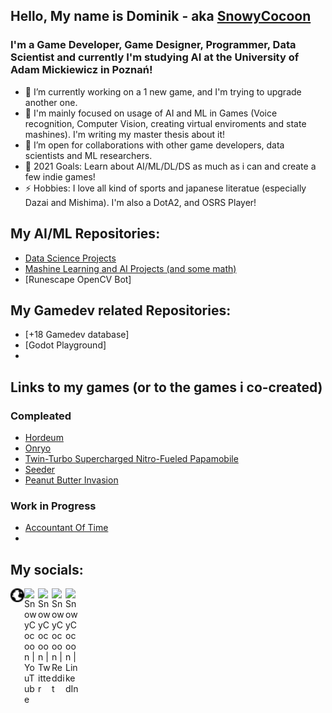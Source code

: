 ## Hello, My name is **Dominik** - aka [SnowyCocoon][website]

### I'm a **Game Developer, Game Designer, Programmer, Data Scientist** and currently I'm studying AI at the University of Adam Mickiewicz in Poznań!
- 🔭 I’m currently working on a 1 new game, and I'm trying to upgrade another one.
- 🌱 I'm mainly focused on usage of AI and ML in Games (Voice recognition, Computer Vision, creating virtual enviroments and state mashines). I'm writing my master thesis about it!
- 👯 I’m open for collaborations with other game developers, data scientists and ML researchers.
- 🥅 2021 Goals: Learn about AI/ML/DL/DS as much as i can and create a few indie games!
- ⚡ Hobbies: I love all kind of sports and japanese literatue (especially Dazai and Mishima). I'm also a DotA2, and OSRS Player!

## My **AI/ML** Repositories:
- [Data Science Projects][DS_Repo]
- [Mashine Learning and AI Projects (and some math)][AI_Repo]
- [Runescape OpenCV Bot]

## My Gamedev related Repositories:
- [+18 Gamedev database]
- [Godot Playground]
-


## Links to my games (or to the games i co-created)
### Compleated
- [Hordeum][hordeum]
- [Onryo][onryou]
- [Twin-Turbo Supercharged Nitro-Fueled Papamobile][papamobile]
- [Seeder][seeder]
- [Peanut Butter Invasion][PBI]

### Work in Progress
- [Accountant Of Time][website]
- 

## My socials:

[<img align="left" alt="snowycocoon.com" width="22px" src="https://raw.githubusercontent.com/iconic/open-iconic/master/svg/globe.svg" />][website]
[<img align="left" alt="SnowyCocoon | YouTube" width="22px" src="https://cdn.jsdelivr.net/npm/simple-icons@v3/icons/youtube.svg" />][youtube]
[<img align="left" alt="SnowyCocoon | Twitter" width="22px" src="https://cdn.jsdelivr.net/npm/simple-icons@v3/icons/twitter.svg" />][twitter]
[<img align="left" alt="SnowyCocoon | Reddit" width="22px" src="https://cdn.jsdelivr.net/npm/simple-icons@v3/icons/reddit.svg" />][reddit]
[<img align="left" alt="SnowyCocoon | LinkedIn" width="22px" src="https://cdn.jsdelivr.net/npm/simple-icons@v3/icons/linkedin.svg" />][linkedin]


[AI_Repo]: https://github.com/SnowyCocoon/AI_ML_Math_Projects
[DS_Repo]: https://github.com/SnowyCocoon/Data-Science-Projects

[website]: https://snowycocoon.com
[twitter]: https://twitter.com/Snowy_Cocoon
[youtube]: https://www.youtube.com/channel/UCGcDuS_Yir5Cj4GLwTZsWTQ
[reddit]: https://www.reddit.com/user/SnowyCocoon
[linkedin]: https://www.linkedin.com/in/dominik-strza%C5%82ko-b48a69150/

[onryou]: https://snowycocoon.itch.io/onryou-pit
[seeder]: https://snowycocoon.itch.io/seeder
[papamobile]: https://store.steampowered.com/app/1344800/TwinTurbo_Supercharged_NitroFueled_Papamobile/

[account]: https://snowycocoon.itch.io/onryou-pit
[hordeum]: https://snowycocoon.itch.io/hordeum
[PBI]: https://snowycocoon.itch.io/penut-buttter-invasion
